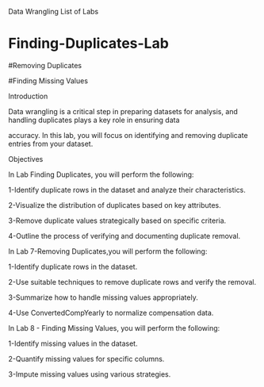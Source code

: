 Data Wrangling 
List of Labs

# Finding-Duplicates-Lab

#Removing Duplicates

#Finding Missing Values

Introduction


Data wrangling is a critical step in preparing datasets for analysis, and handling duplicates plays a key role in ensuring data 

accuracy. In this lab, you will focus on identifying and removing duplicate entries from your dataset.



Objectives



In Lab Finding Duplicates, you will perform the following:


1-Identify duplicate rows in the dataset and analyze their characteristics.

2-Visualize the distribution of duplicates based on key attributes.

3-Remove duplicate values strategically based on specific criteria.

4-Outline the process of verifying and documenting duplicate removal.



In Lab 7-Removing Duplicates,you will perform the following:

1-Identify duplicate rows in the dataset.

2-Use suitable techniques to remove duplicate rows and verify the removal.

3-Summarize how to handle missing values appropriately.

4-Use ConvertedCompYearly to normalize compensation data.


In  Lab 8 - Finding Missing Values, you will perform the following:

1-Identify missing values in the dataset.

2-Quantify missing values for specific columns.

3-Impute missing values using various strategies.
